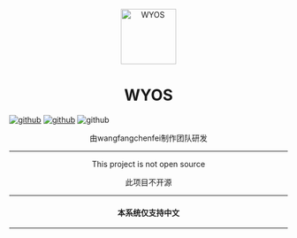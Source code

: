 <p align="center">
<img src="https://wangfangchenfei.github.io/WYOS/WYOS_Logo_596x1004.svg" alt="WYOS" width="100">
<h1 align="center">WYOS</h1>
</p>

[![github](https://img.shields.io/badge/WYOS-v1.0-red.svg?style=flat-square)](https://github.com/wangfangchenfei/WYOS)
[![github](https://img.shields.io/badge/license-MIT-orange?style=flat-square)](https://github.com/wangfangchenfei/WYOS/blob/main/LICENSE)
![github](https://img.shields.io/badge/platform-Windows7+%20%7C%20macOS%2010.0+-yellow.svg?style=flat-square)

<p align="center">由wangfangchenfei制作团队研发</p>

<hr>

<p align="center">This project is not open source</p>

<p align="center">此项目不开源</p>

<hr>

<h4 align="center">本系统仅支持中文</h4> 

<hr>


